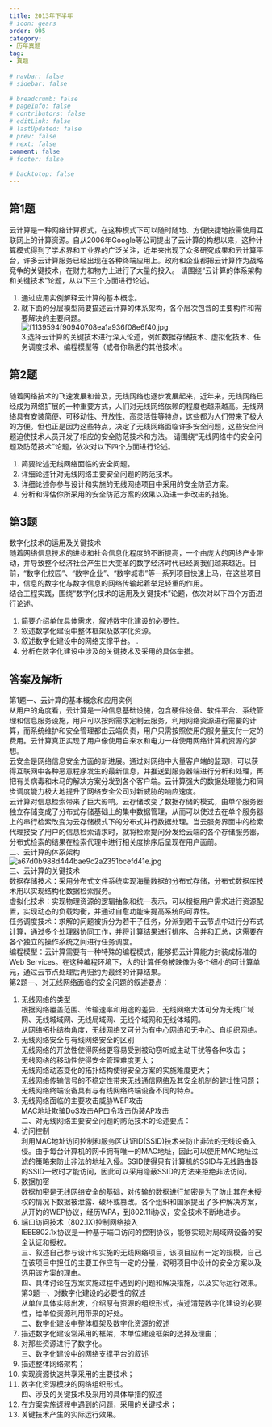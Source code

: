```yaml
---  
title: 2013年下半年  
# icon: gears  
order: 995  
category:  
- 历年真题  
tag:  
- 真题  
  
# navbar: false  
# sidebar: false  
  
# breadcrumb: false  
# pageInfo: false  
# contributors: false  
# editLink: false  
# lastUpdated: false  
# prev: false  
# next: false  
comment: false  
# footer: false  
  
# backtotop: false  
---  
```

## 第1题 ##

云计算是一种网络计算模式，在这种模式下可以随时随地、方便快捷地按需使用互联网上的计算资源。自从2006年Google等公司提出了云计算的构想以来，这种计算模式得到了学术界和工业界的广泛关注，近年来出现了众多研究成果和云计算平台，许多云计算服务已经出现在各种终端应用上。政府和企业都把云计算作为战略竞争的关键技术，在财力和物力上进行了大量的投入。 请围绕“云计算的体系架构和关键技术”论题，从以下三个方面进行论述。  
1. 通过应用实例解释云计算的基本概念。  
2. 就下面的分层模型简要描述云计算的体系架构，各个层次包含的主要构件和需要解决的主要问题。  
![f1139594f90940708ea1a936f08e6f40.jpg][]  
3.选择云计算的关键技术进行深入论述，例如数据存储技术、虚拟化技术、任务调度技术、编程模型等（或者你熟悉的其他技术)。  


## 第2题 ##

随着网络技术的飞速发展和普及，无线网络也逐步发展起来，近年来，无线网络已经成为网络扩展的一种重要方式，人们对无线网络依赖的程度也越来越高。无线网络具有安装简便、可移动性、开放性、高灵活性等特点，这些都为人们带来了极大的方便。但也正是因为这些特点，决定了无线网络面临许多安全问题，这些安全问题迫使技术人员开发了相应的安全防范技术和方法。 请围绕“无线网络中的安全问题及防范技术”论题，依次对以下四个方面进行论述。  
1. 简要论述无线网络面临的安全问题。  
2. 详细论述针对无线网络主要安全问题的防范技术。  
3. 详细论述你参与设计和实施的无线网络项目中采用的安全防范方案。  
4. 分析和评估你所采用的安全防范方案的效果以及进一步改进的措施。  


## 第3题 ##

数字化技术的运用及关键技术  
随着网络信息技术的进步和社会信息化程度的不断提高，一个由庞大的网终产业带动，并导致整个经济社会产生巨大变革的数字经济时代已经离我们越来越近。目前，“数字化校园”、“数字企业”、“数字城市”等一系列项目快速上马，在这些项目中，信息的数字化与数字信息的网络传输起着举足轻重的作用。  
结合工程实践，围绕“数字化技术的运用及关键技术”论题，依次对以下四个方面进行论述。  
1. 简要介绍单位具体需求，叙述数字化建设的必要性。  
2. 叙述数字化建设中整体框架及数字化资源。  
3. 叙述数字化建设中的网络支撑平台。 .  
4. 分析在数字化建设中涉及的关键技术及采用的具体举措。  
  


## 答案及解析 ##

  



[f1139594f90940708ea1a936f08e6f40.jpg]: https://www.xkxxkx.cn/file/exam/software/网络规划设计师/论文/第1题/f1139594f90940708ea1a936f08e6f40.jpg
第1题一、云计算的基本概念和应用实例  
从用户的角度看，云计算是一种信息基础设施，包含硬件设备、软件平台、系统管理和信息服务设施，用户可以按照需求定制云服务，利用网络资源进行需要的计算，而系统维护和安全管理都由云端负责，用户只需按照使用的服务量支付一定的费用。云计算真正实现了用户像使用自来水和电力一样使用网络计算机资源的梦想。  
云安全是网络信息安全方面的新进展。通过对网络中大量客户端的监现I，可以获得互联网中各种恶意程序发生的最新信息，并推送到服务器端进行分析和处理，再把有关病毒和木马的解决方案分发到各个客户端。云计算强大的数据处理能力和同步调度能力极大地提升了网络安全公司对新威胁的响应速度。  
云计算对信息检索带来了巨大影响。云存储改变了数据存储的模式，由单个服务器独立存储变成了分布式存储基础上的集中数据管理，从而可以使过去在单个服务器上的串行检索改变为云存储模式下的分布式并行数据处理。当云服务界面中的检索代理接受了用户的信息检索请求时，就将检索提问分发给云端的各个存储服务器，分布式检索的结果在检索代理中进行相关度排序后呈现在用户面前。  
二、云计算的体系架构  
![a67d0b988d444bae9c2a2351bcefd41e.jpg][]  
三、云计算的关键技术  
数据存储技术：采用分布式文件系统实现海量数据的分布式存储，分布式数据库技术用以实现结构化数据检索服务。  
虚拟化技术：实现物理资源的逻辑抽象和统一表示，可以根据用户需求进行资源配置，实现动态的负载均衡，并通过自愈功能来提高系统的可靠性。  
任务调度技术：求解的问题被拆分为若干子任务，分派到若干云节点中进行分布式计算，通过多个处理器协同工作，并将计算结果进行排序、合并和汇总，这需要在各个独立的操作系统之间进行任务调度。  
编程模型：云计算需要有一种特殊的编程模式，能够把云计算能力封装成标准的Web Services。在这种编程环境下，大的计算任务被映像为多个细小的可计算单元，通过云节点处理后再归约为最终的计算结果。  
第2题一、对无线网络面临的安全问题的叙述要点：  
1. 无线网络的类型  
根据网络覆盖范围、传输速率和用途的差异，无线网络大体可分为无线广域网、无线城域网、无线局域网、无线个域网和无线体域网。  
从网络拓扑结构角度，无线网络又可分为有中心网络和无中心、自组织网络。  
2. 无线网络安全与有线网络安全的区别  
无线网络的开放性使得网络更容易受到被动窃听或主动干扰等各种攻击；  
无线网络的移动性使得安全管理难度更大；  
无线网络动态变化的拓扑结构使得安全方案的实施难度更大；  
无线网络传输信号的不稳定性带来无线通信网络及其安全机制的健壮性问题；  
无线网络终端设备具有与有线网络终端设备不同的特点。  
3. 无线网络面临的主要攻击威胁WEP攻击  
MAC地址欺骗DoS攻击AP口令攻击伪装AP攻击  
二、对无线网络主要安全问题的防范技术的论述要点：  
1. 访问控制  
利用MAC地址访问控制和服务区认证ID(SSID)技术来防止非法的无线设备入侵。由于每台计算机的网卡拥有唯一的MAC地址，因此可以使用MAC地址过滤的策略来防止非法的地址入侵。SSID使得只有计算机的SSID与无线路由器的SSID—致时才能访问，因此可以采用隐蔽SSID的方法来拒绝非法访问。  
2. 数据加密  
数据加密是无线网络安全的基础，对传输的数据进行加密是为了防止其在未授权的情况下数据被泄露、破坏或篡改。各个组织和国家提出了多种解决方案，从开妁的WEP协议，经历WPA，到802.11i协议，安全技术不断地进步。  
3. 端口访问技术（802.1X)控制网络接入  
IEEE802.1x协议是一种基于端口访问的控制协议，能够实现对局域网设备的安全认证和授权。  
三、叙述自己参与设计和实施的无线网络项目，该项目应有一定的规模，自己在该项目中担任的主要工作应有一定的分量，说明项目中设计的安全方案以及选用该方案的理由。  
四、具体讨论在方案实施过程中遇到的问题和解决措施，以及实际运行效果。  
第3题一、对数字化建设的必要性的叙述  
从单位具体实际出发，介绍原有资源的组织形式，描述清楚数字化建设的必要性，给单位资源利用带来的好处。  
二、数字化建设中整体框架及数字化资源的叙述  
1. 描述数字化建设常采用的框架，本单位建设框架的选择及理由；  
2. 对那些资源进行了数字化。  
三、数字化建设中的网络支撑平台的叙述  
1. 描述整体网络架构；  
2. 实现资源快速共享采用的主要技术；  
3. 数字化资源模块的网络组织形式。  
四、涉及的关键技术及采用的具体举措的叙述  
1. 在方案实施迓程中遇到的问题，采用的关键技术；  
2. 关键技术产生的实际运行效果。  



[a67d0b988d444bae9c2a2351bcefd41e.jpg]: https://www.xkxxkx.cn/file/exam/software/网络规划设计师/论文/第1题/a67d0b988d444bae9c2a2351bcefd41e.jpg
